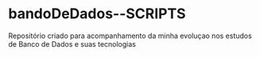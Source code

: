 # bandoDeDados--SCRIPTS
 Repositório criado para acompanhamento da minha evoluçao nos estudos de Banco de Dados e suas tecnologias
